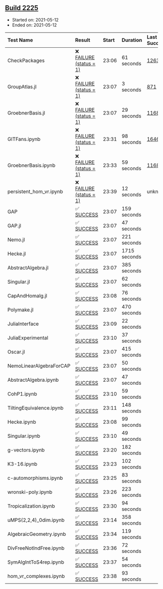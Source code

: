 ## [Build 2225](https://oscarci.mathematik.uni-kl.de/job/oscar-stable/2225/)

* Started on: 2021-05-12
* Ended on: 2021-05-12

| Test Name    | Result | Start | Duration | Last Success | First Failure |
|:-------------|:-------|:------|:---------|:-------------|:--------------|
| CheckPackages | ❌ [FAILURE (status = 1)](https://oscarci.mathematik.uni-kl.de/job/oscar-stable/2225/artifact/logs/build-2225/CheckPackages.log) | 23:06 | 61 seconds | [1263](https://oscarci.mathematik.uni-kl.de/job/oscar-stable/1263/) | [1264](https://oscarci.mathematik.uni-kl.de/job/oscar-stable/1264/) |
| GroupAtlas.jl | ❌ [FAILURE (status = 1)](https://oscarci.mathematik.uni-kl.de/job/oscar-stable/2225/artifact/logs/build-2225/GroupAtlas.jl.log) | 23:07 | 3 seconds | [871](https://oscarci.mathematik.uni-kl.de/job/oscar-stable/871/) | [872](https://oscarci.mathematik.uni-kl.de/job/oscar-stable/872/) |
| GroebnerBasis.jl | ❌ [FAILURE (status = 1)](https://oscarci.mathematik.uni-kl.de/job/oscar-stable/2225/artifact/logs/build-2225/GroebnerBasis.jl.log) | 23:07 | 29 seconds | [1168](https://oscarci.mathematik.uni-kl.de/job/oscar-stable/1168/) | [1169](https://oscarci.mathematik.uni-kl.de/job/oscar-stable/1169/) |
| GITFans.ipynb | ❌ [FAILURE (status = 1)](https://oscarci.mathematik.uni-kl.de/job/oscar-stable/2225/artifact/logs/build-2225/GITFans.ipynb.log) | 23:31 | 98 seconds | [1646](https://oscarci.mathematik.uni-kl.de/job/oscar-stable/1646/) | [1647](https://oscarci.mathematik.uni-kl.de/job/oscar-stable/1647/) |
| GroebnerBasis.ipynb | ❌ [FAILURE (status = 1)](https://oscarci.mathematik.uni-kl.de/job/oscar-stable/2225/artifact/logs/build-2225/GroebnerBasis.ipynb.log) | 23:33 | 59 seconds | [1168](https://oscarci.mathematik.uni-kl.de/job/oscar-stable/1168/) | [1169](https://oscarci.mathematik.uni-kl.de/job/oscar-stable/1169/) |
| persistent_hom_vr.ipynb | ❌ [FAILURE (status = 1)](https://oscarci.mathematik.uni-kl.de/job/oscar-stable/2225/artifact/logs/build-2225/persistent_hom_vr.ipynb.log) | 23:39 | 12 seconds | unknown | unknown |
| GAP | ✅ [SUCCESS](https://oscarci.mathematik.uni-kl.de/job/oscar-stable/2225/artifact/logs/build-2225/GAP.log) | 23:07 | 159 seconds |  |  |
| GAP.jl | ✅ [SUCCESS](https://oscarci.mathematik.uni-kl.de/job/oscar-stable/2225/artifact/logs/build-2225/GAP.jl.log) | 23:07 | 47 seconds |  |  |
| Nemo.jl | ✅ [SUCCESS](https://oscarci.mathematik.uni-kl.de/job/oscar-stable/2225/artifact/logs/build-2225/Nemo.jl.log) | 23:07 | 221 seconds |  |  |
| Hecke.jl | ✅ [SUCCESS](https://oscarci.mathematik.uni-kl.de/job/oscar-stable/2225/artifact/logs/build-2225/Hecke.jl.log) | 23:07 | 1715 seconds |  |  |
| AbstractAlgebra.jl | ✅ [SUCCESS](https://oscarci.mathematik.uni-kl.de/job/oscar-stable/2225/artifact/logs/build-2225/AbstractAlgebra.jl.log) | 23:07 | 385 seconds |  |  |
| Singular.jl | ✅ [SUCCESS](https://oscarci.mathematik.uni-kl.de/job/oscar-stable/2225/artifact/logs/build-2225/Singular.jl.log) | 23:07 | 62 seconds |  |  |
| CapAndHomalg.jl | ✅ [SUCCESS](https://oscarci.mathematik.uni-kl.de/job/oscar-stable/2225/artifact/logs/build-2225/CapAndHomalg.jl.log) | 23:08 | 76 seconds |  |  |
| Polymake.jl | ✅ [SUCCESS](https://oscarci.mathematik.uni-kl.de/job/oscar-stable/2225/artifact/logs/build-2225/Polymake.jl.log) | 23:07 | 470 seconds |  |  |
| JuliaInterface | ✅ [SUCCESS](https://oscarci.mathematik.uni-kl.de/job/oscar-stable/2225/artifact/logs/build-2225/JuliaInterface.log) | 23:09 | 22 seconds |  |  |
| JuliaExperimental | ✅ [SUCCESS](https://oscarci.mathematik.uni-kl.de/job/oscar-stable/2225/artifact/logs/build-2225/JuliaExperimental.log) | 23:10 | 37 seconds |  |  |
| Oscar.jl | ✅ [SUCCESS](https://oscarci.mathematik.uni-kl.de/job/oscar-stable/2225/artifact/logs/build-2225/Oscar.jl.log) | 23:07 | 415 seconds |  |  |
| NemoLinearAlgebraForCAP | ✅ [SUCCESS](https://oscarci.mathematik.uni-kl.de/job/oscar-stable/2225/artifact/logs/build-2225/NemoLinearAlgebraForCAP.log) | 23:07 | 50 seconds |  |  |
| AbstractAlgebra.ipynb | ✅ [SUCCESS](https://oscarci.mathematik.uni-kl.de/job/oscar-stable/2225/artifact/logs/build-2225/AbstractAlgebra.ipynb.log) | 23:07 | 47 seconds |  |  |
| CohP1.ipynb | ✅ [SUCCESS](https://oscarci.mathematik.uni-kl.de/job/oscar-stable/2225/artifact/logs/build-2225/CohP1.ipynb.log) | 23:10 | 59 seconds |  |  |
| TiltingEquivalence.ipynb | ✅ [SUCCESS](https://oscarci.mathematik.uni-kl.de/job/oscar-stable/2225/artifact/logs/build-2225/TiltingEquivalence.ipynb.log) | 23:11 | 148 seconds |  |  |
| Hecke.ipynb | ✅ [SUCCESS](https://oscarci.mathematik.uni-kl.de/job/oscar-stable/2225/artifact/logs/build-2225/Hecke.ipynb.log) | 23:08 | 99 seconds |  |  |
| Singular.ipynb | ✅ [SUCCESS](https://oscarci.mathematik.uni-kl.de/job/oscar-stable/2225/artifact/logs/build-2225/Singular.ipynb.log) | 23:10 | 49 seconds |  |  |
| g-vectors.ipynb | ✅ [SUCCESS](https://oscarci.mathematik.uni-kl.de/job/oscar-stable/2225/artifact/logs/build-2225/g-vectors.ipynb.log) | 23:20 | 182 seconds |  |  |
| K3-16.ipynb | ✅ [SUCCESS](https://oscarci.mathematik.uni-kl.de/job/oscar-stable/2225/artifact/logs/build-2225/K3-16.ipynb.log) | 23:23 | 102 seconds |  |  |
| c-automorphisms.ipynb | ✅ [SUCCESS](https://oscarci.mathematik.uni-kl.de/job/oscar-stable/2225/artifact/logs/build-2225/c-automorphisms.ipynb.log) | 23:25 | 83 seconds |  |  |
| wronski-poly.ipynb | ✅ [SUCCESS](https://oscarci.mathematik.uni-kl.de/job/oscar-stable/2225/artifact/logs/build-2225/wronski-poly.ipynb.log) | 23:26 | 223 seconds |  |  |
| Tropicalization.ipynb | ✅ [SUCCESS](https://oscarci.mathematik.uni-kl.de/job/oscar-stable/2225/artifact/logs/build-2225/Tropicalization.ipynb.log) | 23:30 | 94 seconds |  |  |
| uMPS(2,2,4)_0dim.ipynb | ✅ [SUCCESS](https://oscarci.mathematik.uni-kl.de/job/oscar-stable/2225/artifact/logs/build-2225/uMPS-2-2-4-_0dim.ipynb.log) | 23:14 | 358 seconds |  |  |
| AlgebraicGeometry.ipynb | ✅ [SUCCESS](https://oscarci.mathematik.uni-kl.de/job/oscar-stable/2225/artifact/logs/build-2225/AlgebraicGeometry.ipynb.log) | 23:34 | 119 seconds |  |  |
| DivFreeNotIndFree.ipynb | ✅ [SUCCESS](https://oscarci.mathematik.uni-kl.de/job/oscar-stable/2225/artifact/logs/build-2225/DivFreeNotIndFree.ipynb.log) | 23:36 | 72 seconds |  |  |
| SymAlgIntToS4rep.ipynb | ✅ [SUCCESS](https://oscarci.mathematik.uni-kl.de/job/oscar-stable/2225/artifact/logs/build-2225/SymAlgIntToS4rep.ipynb.log) | 23:37 | 54 seconds |  |  |
| hom_vr_complexes.ipynb | ✅ [SUCCESS](https://oscarci.mathematik.uni-kl.de/job/oscar-stable/2225/artifact/logs/build-2225/hom_vr_complexes.ipynb.log) | 23:38 | 93 seconds |  |  |
